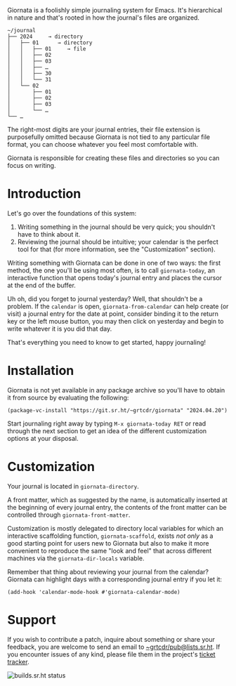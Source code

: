 Giornata is a foolishly simple journaling system for Emacs. It's hierarchical in
nature and that's rooted in how the journal's files are organized.

```
~/journal
├── 2024     → directory
│   ├── 01      → directory
│   │   ├── 01     → file
│   │   ├── 02
│   │   ├── 03
│   │   ├── …
│   │   ├── 30
│   │   └── 31
│   └── 02
│       ├── 01
│       ├── 02
│       ├── 03
│       └── …
└── …
```

The right-most digits are your journal entries, their file extension is
purposefully omitted because Giornata is not tied to any particular file format,
you can choose whatever you feel most comfortable with.

Giornata is responsible for creating these files and directories so you can
focus on writing.

# Introduction

Let's go over the foundations of this system:
1. Writing something in the journal should be very quick; you shouldn't have to
   think about it.
2. Reviewing the journal should be intuitive; your calendar is the perfect tool
   for that (for more information, see the "Customization" section).

Writing something with Giornata can be done in one of two ways: the first
method, the one you'll be using most often, is to call `giornata-today`, an
interactive function that opens today's journal entry and places the cursor at
the end of the buffer.

Uh oh, did you forget to journal yesterday? Well, that shouldn't be a problem.
If the `calendar` is open, `giornata-from-calendar` can help create (or visit) a
journal entry for the date at point, consider binding it to the return key or
the left mouse button, you may then click on yesterday and begin to write
whatever it is you did that day.

That's everything you need to know to get started, happy journaling!

# Installation

Giornata is not yet available in any package archive so you'll have to obtain it
from source by evaluating the following:

``` emacs-lisp
(package-vc-install "https://git.sr.ht/~grtcdr/giornata" "2024.04.20")
```

Start journaling right away by typing `M-x giornata-today RET` or read through
the next section to get an idea of the different customization options at your
disposal.

# Customization

Your journal is located in `giornata-directory`.

A front matter, which as suggested by the name, is automatically inserted at the
beginning of every journal entry, the contents of the front matter can be
controlled through `giornata-front-matter`.

Customization is mostly delegated to directory local variables for which an
interactive scaffolding function, `giornata-scaffold`, exists *not only* as a
good starting point for users new to Giornata but also to make it more
convenient to reproduce the same "look and feel" that across different machines
via the `giornata-dir-locals` variable.

Remember that thing about reviewing your journal from the calendar? Giornata can
highlight days with a corresponding journal entry if you let it:

```
(add-hook 'calendar-mode-hook #'giornata-calendar-mode)
```

# Support

If you wish to contribute a patch, inquire about something or share your
feedback, you are welcome to send an email to
[~grtcdr/pub@lists.sr.ht][mailing-list]. If you encounter issues of any kind,
please file them in the project's [ticket tracker][ticket-tracker].

![builds.sr.ht status](https://builds.sr.ht/~grtcdr/giornata/commits.svg)

[mailing-list]: mailto:~grtcdr/pub@lists.sr.ht
[ticket-tracker]: https://todo.sr.ht/~grtcdr/giornata
[calendar-preview]: media/calendar.webp
